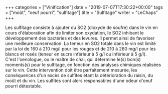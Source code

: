 +++
categories = ["Vinification"]
date = "2019-07-07T17:30:22+00:00"
tags = ["moût", "oeuf pourri", "sulfitage"] 
title = "Sulfitage"
writer = "LeChaps"
+++

Les sulfitage consiste à ajouter du SO2 (dioxyde de soufre) dans le vin en cours d'élaboration afin de limiter son oxydation, le SO2 inhibant le développement des bactéries et des levures. Il permet ainsi de favoriser une meilleure conservation. La teneur en SO2 totale dans le vin est limité par la loi de 160 à 210 mg/l pour les rouges et de 210 à 260 mg/l pour les blancs et rosés (teneur en sucre inférieur à 5 g/l ou inférieur à 5 g/l).  
C'est l'oenologue, ou le maître de chai, qui détermine le(s) bon(s) moments(s) pour le sulfitage, en fonction des analyses chimiques réalisées sur le vin. Cette intervention doit être parfaitement mesurée, les conséquences d'un excès de sulfites étant la détérioration du raisin, du moût et du vin. Les sulfites sont alors responsables d'une odeur d'oeuf pourri détestable.
